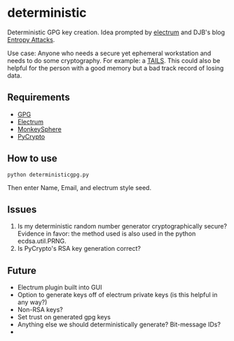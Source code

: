 deterministic
=============

Deterministic GPG key creation.  Idea prompted by [electrum](https://electrum.org/)
and DJB's blog [Entropy Attacks](http://blog.cr.yp.to/20140205-entropy.html).

Use case: Anyone who needs a secure yet ephemeral workstation and needs to do
some cryptography.  For example: a [TAILS](https://tails.boum.org/).  This could
also be helpful for the person with a good memory but a bad track record of losing
data.

Requirements
------------

* [GPG](http://gnupg.org)
* [Electrum](https://electrum.org)
* [MonkeySphere](http://web.monkeysphere.info/)
* [PyCrypto](https://www.dlitz.net/software/pycrypto/)

How to use
----------

    python deterministicgpg.py

Then enter Name, Email, and electrum style seed.

Issues
------

1. Is my deterministic random number generator cryptographically secure?
   Evidence in favor: the method used is also used in the python ecdsa.util.PRNG.
2. Is PyCrypto's RSA key generation correct?

Future
------

* Electrum plugin built into GUI
* Option to generate keys off of electrum private keys (is this helpful in any way?)
* Non-RSA keys?
* Set trust on generated gpg keys
* Anything else we should deterministically generate? Bit-message IDs?
* 

